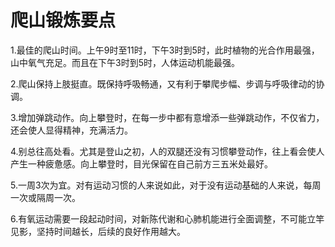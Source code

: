 # 爬山锻炼要点  

1.最佳的爬山时间。上午9时至11时，下午3时到5时，此时植物的光合作用最强，山中氧气充足。而且在下午3时到5时，人体运动机能最强。  

2.爬山保持上肢挺直。既保持呼吸畅通，又有利于攀爬步幅、步调与呼吸律动的协调。  

3.增加弹跳动作。向上攀登时，在每一步中都有意增添一些弹跳动作，不仅省力，还会使人显得精神，充满活力。  

4.别总往高处看。尤其是登山之初，人的双腿还没有习惯攀登动作，往上看会使人产生一种疲惫感。向上攀登时，目光保留在自己前方三五米处最好。  

5.一周3次为宜。对有运动习惯的人来说如此，对于没有运动基础的人来说，每周一次或隔周一次。  

6.有氧运动需要一段起动时间，对新陈代谢和心肺机能进行全面调整，不可能立竿见影，坚持时间越长，后续的良好作用越大。  
